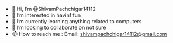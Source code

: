 - 👋 Hi, I’m @ShivamPachchigar14112
- 👀 I’m interested in havinf fun
- 🌱 I’m currently learning anything related to computers
- 💞️ I’m looking to collaborate on not sure
- 📫 How to reach me : Email: shivampachchigar14112@gmail.com

<!---
ShivamPachchigar14112/ShivamPachchigar14112 is a ✨ special ✨ repository because its `README.md` (this file) appears on your GitHub profile.
You can click the Preview link to take a look at your changes.
--->
